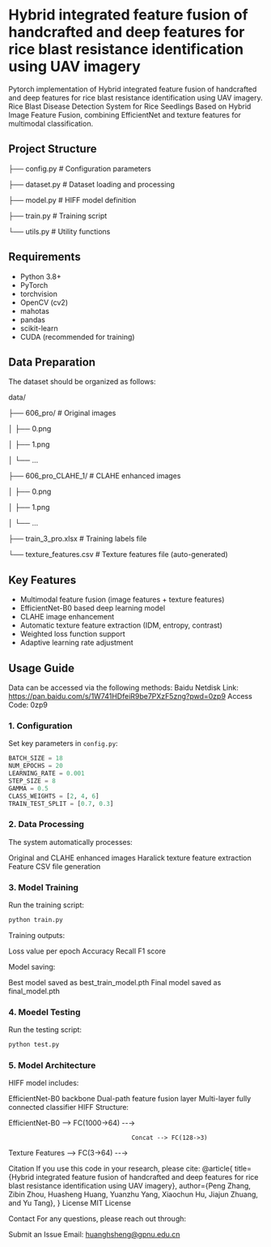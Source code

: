 # Hybrid integrated feature fusion of handcrafted and deep features for rice blast resistance identification using UAV imagery
Pytorch implementation of Hybrid integrated feature fusion of handcrafted and deep features for rice blast resistance identification using UAV imagery.
Rice Blast Disease Detection System for Rice Seedlings Based on Hybrid Image Feature Fusion, combining EfficientNet and texture features for multimodal classification.


## Project Structure


├── config.py        # Configuration parameters

├── dataset.py       # Dataset loading and processing

├── model.py         # HIFF model definition

├── train.py         # Training script

└── utils.py         # Utility functions


## Requirements

- Python 3.8+
- PyTorch
- torchvision
- OpenCV (cv2)
- mahotas
- pandas
- scikit-learn
- CUDA (recommended for training)

## Data Preparation

The dataset should be organized as follows:


data/

├── 606_pro/            # Original images

│   ├── 0.png

│   ├── 1.png

│   └── ...

├── 606_pro_CLAHE_1/    # CLAHE enhanced images

│   ├── 0.png

│   ├── 1.png

│   └── ...

├── train_3_pro.xlsx    # Training labels file

└── texture_features.csv # Texture features file (auto-generated)



## Key Features

- Multimodal feature fusion (image features + texture features)
- EfficientNet-B0 based deep learning model
- CLAHE image enhancement
- Automatic texture feature extraction (IDM, entropy, contrast)
- Weighted loss function support
- Adaptive learning rate adjustment

## Usage Guide

Data can be accessed via the following methods:
Baidu Netdisk Link: https://pan.baidu.com/s/1W741HDfeiR9be7PXzF5zng?pwd=0zp9
Access Code: 0zp9


### 1. Configuration

Set key parameters in `config.py`:

```python
BATCH_SIZE = 18
NUM_EPOCHS = 20
LEARNING_RATE = 0.001
STEP_SIZE = 8
GAMMA = 0.5
CLASS_WEIGHTS = [2, 4, 6]
TRAIN_TEST_SPLIT = [0.7, 0.3]

```

### 2. Data Processing
The system automatically processes:

Original and CLAHE enhanced images
Haralick texture feature extraction
Feature CSV file generation


### 3. Model Training
Run the training script:
```python
python train.py
```

Training outputs:

Loss value per epoch
Accuracy
Recall
F1 score

Model saving:

Best model saved as best_train_model.pth
Final model saved as final_model.pth

### 4. Moedel Testing
Run the testing script:
```python
python test.py
```

### 5. Model Architecture
HIFF  model includes:

EfficientNet-B0 backbone
Dual-path feature fusion layer
Multi-layer fully connected classifier
HIFF Structure:

EfficientNet-B0 --> FC(1000->64) --→ 

                                      Concat --> FC(128->3)
                                    
Texture Features --> FC(3->64)   --→


Citation
If you use this code in your research, please cite:
@article{
  title={Hybrid integrated feature fusion of handcrafted and deep features for rice blast resistance identification using UAV imagery},
  author={Peng Zhang, Zibin Zhou, Huasheng Huang, Yuanzhu Yang, Xiaochun Hu, Jiajun Zhuang, and Yu Tang},
}
License
MIT License

Contact
For any questions, please reach out through:

Submit an Issue
Email: huanghsheng@gpnu.edu.cn


